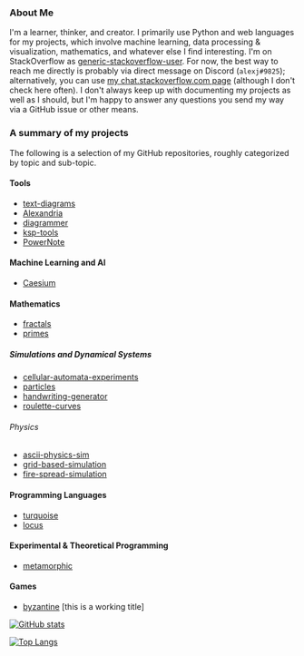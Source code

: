 ### About Me

I'm a learner, thinker, and creator. I primarily use Python and web languages for my projects, which involve machine learning, data processing & visualization, mathematics, and whatever else I find interesting. I'm on StackOverflow as [generic-stackoverflow-user](https://stackoverflow.com/users/10940584/generic-stackoverflow-user). For now, the best way to reach me directly is probably via direct message on Discord (`alexj#9825`); alternatively, you can use [my chat.stackoverflow.com page](https://chat.stackoverflow.com/users/10940584/generic-stackoverflow-user) (although I don't check here often). I don't always keep up with documenting my projects as well as I should, but I'm happy to answer any questions you send my way via a GitHub issue or other means.

### A summary of my projects

The following is a selection of my GitHub repositories, roughly categorized by topic and sub-topic.

<!-- - [](https://github.com/generic-github-user/) -->

#### Tools

- [text-diagrams](https://github.com/generic-github-user/text-diagrams)
- [Alexandria](https://github.com/generic-github-user/Alexandria)
- [diagrammer](https://github.com/generic-github-user/diagrammer)
- [ksp-tools](https://github.com/generic-github-user/ksp-tools)
- [PowerNote](https://github.com/generic-github-user/PowerNote)

#### Machine Learning and AI

- [Caesium](https://github.com/generic-github-user/Caesium)

#### Mathematics

- [fractals](https://github.com/generic-github-user/fractals)
- [primes](https://github.com/generic-github-user/primes)

##### Simulations and Dynamical Systems

- [cellular-automata-experiments](https://github.com/generic-github-user/cellular-automata-experiments)
- [particles](https://github.com/generic-github-user/particles)
- [handwriting-generator](https://github.com/generic-github-user/handwriting-generator)
- [roulette-curves](https://github.com/generic-github-user/roulette-curves)

###### Physics

- [ascii-physics-sim](https://github.com/generic-github-user/ascii-physics-sim)
- [grid-based-simulation](https://github.com/generic-github-user/grid-based-simulation)
- [fire-spread-simulation](https://github.com/generic-github-user/fire-spread-simulation)

#### Programming Languages

- [turquoise](https://github.com/generic-github-user/turquoise)
- [locus](https://github.com/generic-github-user/locus)

#### Experimental & Theoretical Programming

- [metamorphic](https://github.com/generic-github-user/metamorphic)

#### Games

- [byzantine](https://github.com/generic-github-user/byzantine) [this is a working title]

[![GitHub stats](https://github-readme-stats.vercel.app/api?username=generic-github-user&theme=radical&include_all_commits=True&show_icons=True)](https://github.com/anuraghazra/github-readme-stats)

[![Top Langs](https://github-readme-stats.vercel.app/api/top-langs/?username=generic-github-user&theme=radical)](https://github.com/anuraghazra/github-readme-stats)

<!-- ![Profile views](https://komarev.com/ghpvc/?username=generic-github-user&color=blue) -->


<!--
**generic-github-user/generic-github-user** is a ✨ _special_ ✨ repository because its `README.md` (this file) appears on your GitHub profile.

Here are some ideas to get you started:

- 🔭 I’m currently working on ...
- 🌱 I’m currently learning ...
- 👯 I’m looking to collaborate on ...
- 🤔 I’m looking for help with ...
- 💬 Ask me about ...
- 📫 How to reach me: ...
- 😄 Pronouns: ...
- ⚡ Fun fact: ...
-->
